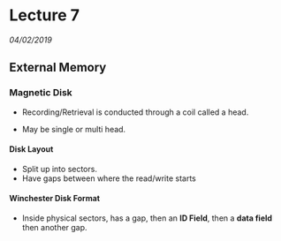 # Lecture 7
*04/02/2019*

## External Memory
### Magnetic Disk
- Recording/Retrieval is conducted through a coil called a head.

- May be single or multi head.
#### Disk Layout
- Split up into sectors.
- Have gaps between where the read/write starts
#### Winchester Disk Format
- Inside physical sectors, has a gap, then an **ID Field**, then a **data field** then another gap.